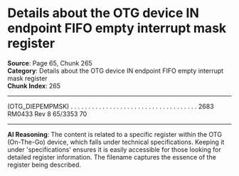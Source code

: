 # Details about the OTG device IN endpoint FIFO empty interrupt mask register

**Source**: Page 65, Chunk 265  
**Category**: Details about the OTG device IN endpoint FIFO empty interrupt mask register  
**Chunk Index**: 265

---

(OTG_DIEPEMPMSK) . . . . . . . . . . . . . . . . . . . . . . . . . . . . . . . . . . . . 2683
RM0433 Rev 8 65/3353
70

---

**AI Reasoning**: The content is related to a specific register within the OTG (On-The-Go) device, which falls under technical specifications. Keeping it under 'specifications' ensures it is easily accessible for those looking for detailed register information. The filename captures the essence of the register being described.
